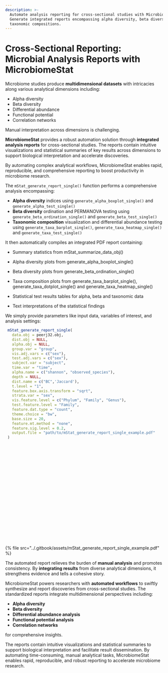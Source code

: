 ```yaml
---
description: >-
  Automate analysis reporting for cross-sectional studies with MicrobiomeStat.
  Generate integrated reports encompassing alpha diversity, beta diversity and
  taxonomic compositions.
---
```


# Cross-Sectional Reporting: Microbial Analysis Reports with MicrobiomeStat

Microbiome studies produce **multidimensional datasets** with intricacies along various analytical dimensions including:

- Alpha diversity
- Beta diversity 
- Differential abundance
- Functional potential
- Correlation networks

Manual interpretation across dimensions is challenging. 

**MicrobiomeStat** provides a robust automation solution through **integrated analysis reports** for cross-sectional studies. The reports contain intuitive visualizations and statistical summaries of key results across dimensions to support biological interpretation and accelerate discoveries. 

By automating complex analytical workflows, MicrobiomeStat enables rapid, reproducible, and comprehensive reporting to boost productivity in microbiome research.

The `mStat_generate_report_single()` function performs a comprehensive analysis encompassing:

- **Alpha diversity** indices using `generate_alpha_boxplot_single()` and `generate_alpha_test_single()`
- **Beta diversity** ordination and PERMANOVA testing using `generate_beta_ordination_single()` and `generate_beta_test_single()` 
- **Taxonomic composition** visualization and differential abundance testing using `generate_taxa_barplot_single()`, `generate_taxa_heatmap_single()` and `generate_taxa_test_single()`

It then automatically compiles an integrated PDF report containing:

- Summary statistics from mStat_summarize_data_obj() 

- Alpha diversity plots from generate_alpha_boxplot_single()

- Beta diversity plots from generate_beta_ordination_single()

- Taxa composition plots from generate_taxa_barplot_single(), generate_taxa_dotplot_single() and generate_taxa_heatmap_single()

- Statistical test results tables for alpha, beta and taxonomic data

- Text interpretations of the statistical findings

We simply provide parameters like input data, variables of interest, and analysis settings:

```r
 mStat_generate_report_single(
   data.obj = peerj32.obj,
   dist.obj = NULL,
   alpha.obj = NULL,
   group.var = "group",
   vis.adj.vars = c("sex"),
   test.adj.vars = c("sex"),
   subject.var = "subject",
   time.var = "time",
   alpha.name = c("shannon", "observed_species"),
   depth = NULL,
   dist.name = c("BC",'Jaccard'),
   t.level = "1",
   feature.box.axis.transform = "sqrt",
   strata.var = "sex",
   vis.feature.level = c("Phylum", "Family", "Genus"),
   test.feature.level = "Family",
   feature.dat.type = "count",
   theme.choice = "bw",
   base.size = 20,
   feature.mt.method = "none",
   feature.sig.level = 0.2,
   output.file = "path/to/mStat_generate_report_single_example.pdf"
 )
```

<figure><img src="../.gitbook/assets/mStat_generate_report_single_example_page-0001.jpg" alt=""><figcaption></figcaption></figure>

<figure><img src="../.gitbook/assets/mStat_generate_report_single_example_page-0002.jpg" alt=""><figcaption></figcaption></figure>

<figure><img src="../.gitbook/assets/mStat_generate_report_single_example_page-0003.jpg" alt=""><figcaption></figcaption></figure>

<figure><img src="../.gitbook/assets/mStat_generate_report_single_example_page-0004.jpg" alt=""><figcaption></figcaption></figure>

<figure><img src="../.gitbook/assets/mStat_generate_report_single_example_page-0005.jpg" alt=""><figcaption></figcaption></figure>

<figure><img src="../.gitbook/assets/mStat_generate_report_single_example_page-0006.jpg" alt=""><figcaption></figcaption></figure>

<figure><img src="../.gitbook/assets/mStat_generate_report_single_example_page-0007.jpg" alt=""><figcaption></figcaption></figure>

<figure><img src="../.gitbook/assets/mStat_generate_report_single_example_page-0008.jpg" alt=""><figcaption></figcaption></figure>

<figure><img src="../.gitbook/assets/mStat_generate_report_single_example_page-0009.jpg" alt=""><figcaption></figcaption></figure>

<figure><img src="../.gitbook/assets/mStat_generate_report_single_example_page-0010.jpg" alt=""><figcaption></figcaption></figure>

<figure><img src="../.gitbook/assets/mStat_generate_report_single_example_page-0011.jpg" alt=""><figcaption></figcaption></figure>

<figure><img src="../.gitbook/assets/mStat_generate_report_single_example_page-0012.jpg" alt=""><figcaption></figcaption></figure>

<figure><img src="../.gitbook/assets/mStat_generate_report_single_example_page-0013.jpg" alt=""><figcaption></figcaption></figure>

<figure><img src="../.gitbook/assets/mStat_generate_report_single_example_page-0014.jpg" alt=""><figcaption></figcaption></figure>

<figure><img src="../.gitbook/assets/mStat_generate_report_single_example_page-0015.jpg" alt=""><figcaption></figcaption></figure>

<figure><img src="../.gitbook/assets/mStat_generate_report_single_example_page-0016.jpg" alt=""><figcaption></figcaption></figure>

<figure><img src="../.gitbook/assets/mStat_generate_report_single_example_page-0017.jpg" alt=""><figcaption></figcaption></figure>

<figure><img src="../.gitbook/assets/mStat_generate_report_single_example_page-0018.jpg" alt=""><figcaption></figcaption></figure>

<figure><img src="../.gitbook/assets/mStat_generate_report_single_example_page-0019.jpg" alt=""><figcaption></figcaption></figure>

<figure><img src="../.gitbook/assets/mStat_generate_report_single_example_page-0020.jpg" alt=""><figcaption></figcaption></figure>

<figure><img src="../.gitbook/assets/mStat_generate_report_single_example_page-0021.jpg" alt=""><figcaption></figcaption></figure>

<figure><img src="../.gitbook/assets/mStat_generate_report_single_example_page-0022.jpg" alt=""><figcaption></figcaption></figure>

<figure><img src="../.gitbook/assets/mStat_generate_report_single_example_page-0023.jpg" alt=""><figcaption></figcaption></figure>


{% file src="../.gitbook/assets/mStat_generate_report_single_example.pdf" %}

The automated report relieves the burden of **manual analysis** and promotes consistency. By **integrating results** from diverse analytical dimensions, it strengthens evidence and tells a cohesive story.

MicrobiomeStat powers researchers with **automated workflows** to swiftly synthesize and report discoveries from cross-sectional studies. The standardized reports integrate multidimensional perspectives including:

- **Alpha diversity** 
- **Beta diversity**
- **Differential abundance analysis**
- **Functional potential analysis**
- **Correlation networks**

for comprehensive insights. 

The reports contain intuitive visualizations and statistical summaries to support biological interpretation and facilitate result dissemination. By automating time-consuming, manual analytical tasks, MicrobiomeStat enables rapid, reproducible, and robust reporting to accelerate microbiome research.
